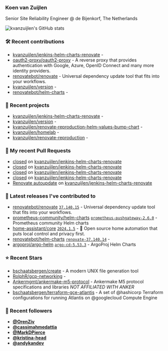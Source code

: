 ### Koen van Zuijlen

Senior Site Reliability Engineer @ de Bijenkorf, The Netherlands

![kvanzuijlen's GitHub stats](https://github-readme-stats.vercel.app/api?username=kvanzuijlen&show=reviews,discussions_started,discussions_answered,prs_merged,prs_merged_percentage&show_icons=true&theme=dark&cache_seconds=86400)

### 🛠️ Recent contributions

- [kvanzuijlen/jenkins-helm-charts-renovate](https://github.com/kvanzuijlen/jenkins-helm-charts-renovate) - 
- [oauth2-proxy/oauth2-proxy](https://github.com/oauth2-proxy/oauth2-proxy) - A reverse proxy that provides authentication with Google, Azure, OpenID Connect and many more identity providers.
- [renovatebot/renovate](https://github.com/renovatebot/renovate) - Universal dependency update tool that fits into your workflows.
- [kvanzuijlen/version](https://github.com/kvanzuijlen/version) - 
- [renovatebot/helm-charts](https://github.com/renovatebot/helm-charts) - 

### 🌱 Recent projects

- [kvanzuijlen/jenkins-helm-charts-renovate](https://github.com/kvanzuijlen/jenkins-helm-charts-renovate) - 
- [kvanzuijlen/version](https://github.com/kvanzuijlen/version) - 
- [kvanzuijlen/renovate-reproduction-helm-values-bump-chart](https://github.com/kvanzuijlen/renovate-reproduction-helm-values-bump-chart) - 
- [kvanzuijlen/homelab](https://github.com/kvanzuijlen/homelab) - 
- [kvanzuijlen/renovate-reproduction](https://github.com/kvanzuijlen/renovate-reproduction) - 

### 🚧 My recent Pull Requests

- [closed](https://github.com/kvanzuijlen/jenkins-helm-charts-renovate/pull/9) on [kvanzuijlen/jenkins-helm-charts-renovate](https://github.com/kvanzuijlen/jenkins-helm-charts-renovate)
- [closed](https://github.com/kvanzuijlen/jenkins-helm-charts-renovate/pull/8) on [kvanzuijlen/jenkins-helm-charts-renovate](https://github.com/kvanzuijlen/jenkins-helm-charts-renovate)
- [closed](https://github.com/kvanzuijlen/jenkins-helm-charts-renovate/pull/6) on [kvanzuijlen/jenkins-helm-charts-renovate](https://github.com/kvanzuijlen/jenkins-helm-charts-renovate)
- [closed](https://github.com/kvanzuijlen/jenkins-helm-charts-renovate/pull/5) on [kvanzuijlen/jenkins-helm-charts-renovate](https://github.com/kvanzuijlen/jenkins-helm-charts-renovate)
- [Renovate autoupdate](https://github.com/kvanzuijlen/jenkins-helm-charts-renovate/pull/2) on [kvanzuijlen/jenkins-helm-charts-renovate](https://github.com/kvanzuijlen/jenkins-helm-charts-renovate)

### 🚀 Latest releases I've contributed to

- [renovatebot/renovate](https://github.com/renovatebot/renovate) [`37.140.15`](https://github.com/renovatebot/renovate/releases/tag/37.140.15) - Universal dependency update tool that fits into your workflows.
- [prometheus-community/helm-charts](https://github.com/prometheus-community/helm-charts) [`prometheus-pushgateway-2.6.0`](https://github.com/prometheus-community/helm-charts/releases/tag/prometheus-pushgateway-2.6.0) - Prometheus community Helm charts
- [home-assistant/core](https://github.com/home-assistant/core) [`2024.1.5`](https://github.com/home-assistant/core/releases/tag/2024.1.5) - :house_with_garden: Open source home automation that puts local control and privacy first.
- [renovatebot/helm-charts](https://github.com/renovatebot/helm-charts) [`renovate-37.140.14`](https://github.com/renovatebot/helm-charts/releases/tag/renovate-37.140.14) - 
- [argoproj/argo-helm](https://github.com/argoproj/argo-helm) [`argo-cd-5.53.3`](https://github.com/argoproj/argo-helm/releases/tag/argo-cd-5.53.3) - ArgoProj Helm Charts

### ⭐ Recent Stars

- [bschaatsbergen/create](https://github.com/bschaatsbergen/create) - A modern UNIX file generation tool
- [RolphR/gcp-networking](https://github.com/RolphR/gcp-networking) - 
- [Ankermgmt/ankermake-m5-protocol](https://github.com/Ankermgmt/ankermake-m5-protocol) - Ankermake M5 protocol specifications and libraries *NOT AFFILIATED WITH ANKER*
- [bschaatsbergen/terraform-gce-atlantis](https://github.com/bschaatsbergen/terraform-gce-atlantis) - A set of @hashicorp Terraform configurations for running Atlantis on @googlecloud Compute Engine

### 👀 Recent followers

- [**@OrenZiv**](https://github.com/OrenZiv)
- [**@cassimahmedattia**](https://github.com/cassimahmedattia)
- [**@MarkDPierce**](https://github.com/MarkDPierce)
- [**@kristina-head**](https://github.com/kristina-head)
- [**@andykandev**](https://github.com/andykandev)

